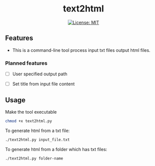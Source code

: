 <h1 align="center">text2html</h1>

<div align="center">
 
 [![License: MIT](https://img.shields.io/badge/License-MIT-yellow.svg)](https://opensource.org/licenses/MIT)

</div>

## Features

- This is a command-line tool process input txt files output html files.

### Planned features
- [ ] User specified output path
- [ ] Set title from input file content


## Usage
Make the tool executable
```bash
chmod +x text2html.py
```

To generate html from a txt file: 
```bash
./text2html.py input_file.txt
```
To generate html from a folder which has txt files: 
```bash
./text2html.py folder-name
```

